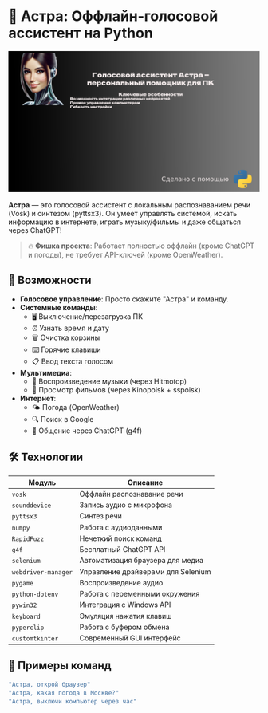 # 🚀 Астра: Оффлайн-голосовой ассистент на Python
![](img/Banner.png)

**Астра** — это голосовой ассистент с локальным распознаванием речи (Vosk) и синтезом (pyttsx3). Он умеет управлять системой, искать информацию в интернете, играть музыку/фильмы и даже общаться через ChatGPT!  

> 🔥 **Фишка проекта**: Работает полностью оффлайн (кроме ChatGPT и погоды), не требует API-ключей (кроме OpenWeather).  

## 🌟 Возможности
- **Голосовое управление**: Просто скажите "Астра" и команду.  
- **Системные команды**:  
  - 🖥️ Выключение/перезагрузка ПК
  - ⏰ Узнать время и дату  
  - 🗑️ Очистка корзины  
  - ⌨️ Горячие клавиши
  - 📋 Ввод текста голосом 
- **Мультимедиа**:  
  - 🎵 Воспроизведение музыки (через Hitmotop)  
  - 🎥 Просмотр фильмов (через Kinopoisk + sspoisk)  
- **Интернет**:  
  - 🌤️ Погода (OpenWeather)  
  - 🔍 Поиск в Google  
  - 💬 Общение через ChatGPT (g4f)
## 🛠️ Технологии
| Модуль          | Описание                          |
|-----------------|-----------------------------------|
| `vosk`          | Оффлайн распознавание речи        |
| `sounddevice`   |Запись аудио с микрофона           |
| `pyttsx3`       | Синтез речи                       |
| `numpy`         | Работа с аудиоданными             |
| `RapidFuzz`     | Нечеткий поиск команд             |
| `g4f`           | Бесплатный ChatGPT API            |
| `selenium`      | Автоматизация браузера для медиа  |
| `webdriver-manager`| Управление драйверами для Selenium|
| `pygame`        | Воспроизведение аудио             |
| `python-dotenv` | Работа с переменными окружения    |
| `pywin32`       | Интеграция с Windows API          |
| `keyboard`      | Эмуляция нажатия клавиш           |
| `pyperclip`     | Работа с буфером обмена           |
| `customtkinter` | Современный GUI интерфейс         |


## 🎯 Примеры команд
```bash
"Астра, открой браузер"  
"Астра, какая погода в Москве?"  
"Астра, выключи компьютер через час"  
